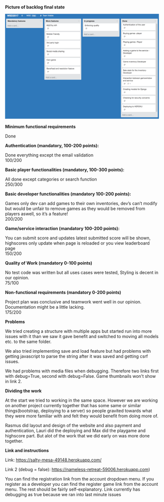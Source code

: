 __Picture of backlog final state__  

  
![backlog](images/backlog_final.png)

__Minimum functional requirements__

Done

__Authentication (mandatory, 100-200 points):__

Done everything except the email validation <br>
100/200


__Basic player functionalities (mandatory, 100-300 points):__

All done except categories or search function <br>
250/300

__Basic developer functionalities (mandatory 100-200 points):__

Games only dev can add games to their own inventories, dev’s can’t modify but would be unfair to remove games as they would be removed from players aswell, so it’s a feature! <br>
200/200

__Game/service interaction (mandatory 100-200 points):__


You can submit score and updates latest submitted score will be shown, highscores only update when page is reloaded or you view leaderboard page <br>
150/200

__Quality of Work (mandatory 0-100 points)__

No test code was written but all uses cases were tested, Styling is decent in our opinion. <br>
75/100

__Non-functional requirements (mandatory 0-200 points)__

Project plan was conclusive and teamwork went well in our opinion. Documentation might be a little lacking. <br>
175/200


__Problems__

We tried creating a structure with multiple apps but started run into more issues with it than we saw it gave benefit and switched to moving all models etc. to the same folder.

We also tried implementing save and load feature but had problems with getting javascript to parse the string after it was saved and getting csrf issues.

We had problems with media files when debugging. Therefore two links first with debug=True, second with debug=False. Game thumbnails won't show in link 2.

__Dividing the work__

At the start we tried to working in the same space. However we are working on another project currently together that has some same or similar things(bootstrap, deploying to a server) so people gravited towards what they were more familiar with and felt they would benefit from doing more of.

Rasmus did layout and design of the website and also payment and authentication, Lauri did the deploying and Max did the playgame and highscore part. But alot of the work that we did early on was more done together.

__Link and instructions__

Link: https://salty-mesa-49148.herokuapp.com/

Link 2 (debug = false): https://nameless-retreat-59006.herokuapp.com)

You can find the registration link from the account dropdown menu. If you register as a developer you can find the register game link from the account menu. The rest should be fairly self-explanatory. Link currently has debugging as true because we ran into last minute issues
